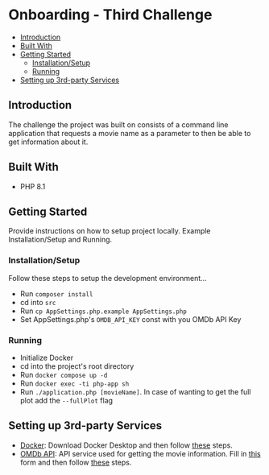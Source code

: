 # Onboarding - Third Challenge

- [Introduction](#introduction)
- [Built With](#built-with)
- [Getting Started](#getting-started)
  - [Installation/Setup](#installationsetup)
  - [Running](#running)
- [Setting up 3rd-party Services](#setting-up-3rd-party-services)
## Introduction

The challenge the project was built on consists of a command line application that requests a movie name as a parameter to then be able to get information about it.

## Built With

- PHP 8.1

## Getting Started

Provide instructions on how to setup project locally. Example Installation/Setup and Running.

### Installation/Setup

Follow these steps to setup the development environment...

- Run `composer install`
- cd into `src`
- Run `cp AppSettings.php.example AppSettings.php`
- Set AppSettings.php's `OMDB_API_KEY` const with you OMDb API Key

### Running

- Initialize Docker
- cd into the project's root directory
- Run `docker compose up -d`
- Run `docker exec -ti php-app sh`
- Run `./application.php [movieName]`. In case of wanting to get the full plot add the `--fullPlot` flag

## Setting up 3rd-party Services

- [Docker](https://docs.docker.com/get-docker/): Download Docker Desktop and then follow [these](#running) steps.
- [OMDb API](http://www.omdbapi.com/): API service used for getting the movie information. Fill in [this](http://www.omdbapi.com/apikey.aspx?__EVENTTARGET=freeAcct&__EVENTARGUMENT=&__LASTFOCUS=&__VIEWSTATE=%2FwEPDwUKLTIwNDY4MTIzNQ9kFgYCAQ9kFggCAQ8QDxYCHgdDaGVja2VkZ2RkZGQCAw8QDxYCHwBoZGRkZAIFDxYCHgdWaXNpYmxlZ2QCBw8WAh8BaGQCAg8WAh8BaGQCAw8WAh8BaGQYAQUeX19Db250cm9sc1JlcXVpcmVQb3N0QmFja0tleV9fFgMFC3BhdHJlb25BY2N0BQhmcmVlQWNjdAUIZnJlZUFjY3TuO0RQYnwPluQ%2Bi0YJHNTcgo%2BfiAFuPZl7i5U8dCGtzA%3D%3D&__VIEWSTATEGENERATOR=5E550F58&__EVENTVALIDATION=%2FwEdAAV39P5KqwNGJgd%2F4UbyWCx3mSzhXfnlWWVdWIamVouVTzfZJuQDpLVS6HZFWq5fYpioiDjxFjSdCQfbG0SWduXFd8BcWGH1ot0k0SO7CfuulNNHYC5f864PBfygTYVt5wnDXNKUzugcOMyH4eryeeGG&at=freeAcct&Email=) form and then follow [these](#setup) steps.